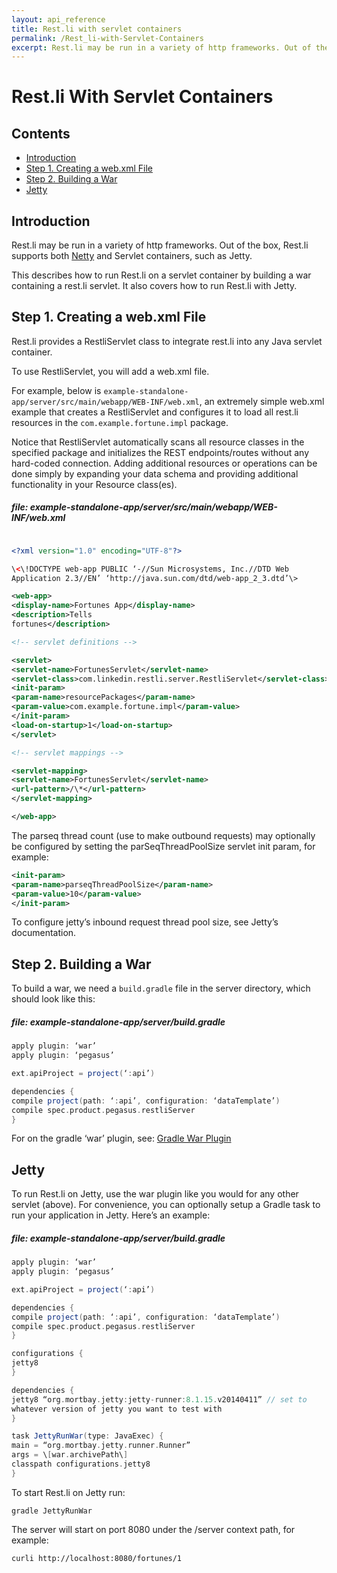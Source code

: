 ```yaml
---
layout: api_reference
title: Rest.li with servlet containers
permalink: /Rest_li-with-Servlet-Containers
excerpt: Rest.li may be run in a variety of http frameworks. Out of the box, Rest.li supports both Netty and Servlet containers, such as Jetty.
---
```


# Rest.li With Servlet Containers

## Contents

  - [Introduction](#introduction)
  - [Step 1. Creating a web.xml File](#step-1-creating-a-webxml-file)
  - [Step 2. Building a War](#step-2-building-a-war)
  - [Jetty](#jetty)

## Introduction

Rest.li may be run in a variety of http frameworks. Out of the box,
Rest.li supports both [Netty](Rest_li-with-Netty) and Servlet
containers, such as Jetty.

This describes how to run Rest.li on a servlet container by building a
war containing a rest.li servlet. It also covers how to run Rest.li with
Jetty.

## Step 1. Creating a web.xml File

Rest.li provides a RestliServlet class to integrate rest.li into any
Java servlet container.

To use RestliServlet, you will add a web.xml file.

For example, below is
`example-standalone-app/server/src/main/webapp/WEB-INF/web.xml`, an
extremely simple web.xml example that creates a RestliServlet and
configures it to load all rest.li resources in the
`com.example.fortune.impl` package.

Notice that RestliServlet automatically scans all resource classes in
the specified package and initializes the REST endpoints/routes without
any hard-coded connection. Adding additional resources or operations can
be done simply by expanding your data schema and providing additional
functionality in your Resource
class(es).

##### file: example-standalone-app/server/src/main/webapp/WEB-INF/web.xml

```xml

<?xml version="1.0" encoding="UTF-8"?>

\<\!DOCTYPE web-app PUBLIC ‘-//Sun Microsystems, Inc.//DTD Web
Application 2.3//EN’ ‘http://java.sun.com/dtd/web-app_2_3.dtd’\>

<web-app>  
<display-name>Fortunes App</display-name>  
<description>Tells
fortunes</description>

<!-- servlet definitions -->

<servlet>  
<servlet-name>FortunesServlet</servlet-name>  
<servlet-class>com.linkedin.restli.server.RestliServlet</servlet-class>  
<init-param>  
<param-name>resourcePackages</param-name>  
<param-value>com.example.fortune.impl</param-value>  
</init-param>  
<load-on-startup>1</load-on-startup>  
</servlet>

<!-- servlet mappings -->

<servlet-mapping>  
<servlet-name>FortunesServlet</servlet-name>  
<url-pattern>/\*</url-pattern>  
</servlet-mapping>

</web-app>  
```

The parseq thread count (use to make outbound requests) may optionally
be configured by setting the parSeqThreadPoolSize servlet init param,
for example:

```xml  
<init-param>  
<param-name>parseqThreadPoolSize</param-name>  
<param-value>10</param-value>  
</init-param>  
```

To configure jetty’s inbound request thread pool size, see Jetty’s
documentation.

## Step 2. Building a War

To build a war, we need a `build.gradle` file in the server directory,
which should look like this:

##### file: example-standalone-app/server/build.gradle

```groovy  
apply plugin: ‘war’  
apply plugin: ‘pegasus’

ext.apiProject = project(‘:api’)

dependencies {  
compile project(path: ‘:api’, configuration: ‘dataTemplate’)  
compile spec.product.pegasus.restliServer  
}  
```

For on the gradle ‘war’ plugin, see: [Gradle War
Plugin](http://www.gradle.org/docs/current/userguide/war_plugin.html)

## Jetty

To run Rest.li on Jetty, use the war plugin like you would for any other
servlet (above). For convenience, you can optionally setup a Gradle task
to run your application in Jetty. Here’s an example:

##### file: example-standalone-app/server/build.gradle

```groovy  
apply plugin: ‘war’  
apply plugin: ‘pegasus’

ext.apiProject = project(‘:api’)

dependencies {  
compile project(path: ‘:api’, configuration: ‘dataTemplate’)  
compile spec.product.pegasus.restliServer  
}

configurations {  
jetty8  
}

dependencies {  
jetty8 “org.mortbay.jetty:jetty-runner:8.1.15.v20140411” // set to
whatever version of jetty you want to test with  
}

task JettyRunWar(type: JavaExec) {  
main = “org.mortbay.jetty.runner.Runner”  
args = \[war.archivePath\]  
classpath configurations.jetty8  
}  
```

To start Rest.li on Jetty run:

```  
gradle JettyRunWar  
```

The server will start on port 8080 under the /server context path, for
example:

```  
curli http://localhost:8080/fortunes/1  
```

